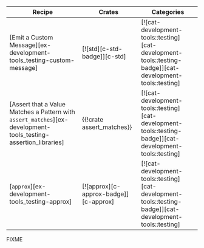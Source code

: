| Recipe | Crates | Categories |
|--------|--------|------------|
| [Emit a Custom Message][ex-development-tools_testing-custom-message] | [![std][c-std-badge]][c-std] | [![cat-development-tools::testing][cat-development-tools::testing-badge]][cat-development-tools::testing] |
| [Assert that a Value Matches a Pattern with `assert_matches`][ex-development-tools_testing-assertion_libraries] | {{!crate assert_matches}} | [![cat-development-tools::testing][cat-development-tools::testing-badge]][cat-development-tools::testing] |
| [`approx`][ex-development-tools_testing-approx] | [![approx][c-approx-badge]][c-approx] | [![cat-development-tools::testing][cat-development-tools::testing-badge]][cat-development-tools::testing] |

<div class="hidden">
FIXME
</div>
